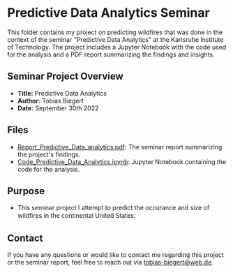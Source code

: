 # Predictive Data Analytics Seminar

This folder contains my project on predicting wildfires that was done in the context of the seminar "Predictive Data Analytics" at the Karlsruhe Institute of Technology. The project includes a Jupyter Notebook with the code used for the analysis and a PDF report summarizing the findings and insights.

## Seminar Project Overview

- **Title:** Predictive Data Analytics
- **Author:** Tobias Biegert
- **Date:** September 30th 2022

## Files

- [Report_Predictive_Data_analytics.pdf](https://github.com/tobiasbiegert/study_projects/blob/main/seminar_predictive_data_analytics/Report_Predictive_Data_Analytics.pdf): The seminar report summarizing the project's findings.
- [Code_Predictive_Data_Analytics.ipynb](https://github.com/tobiasbiegert/study_projects/blob/main/seminar_predictive_data_analytics/Code_Predictive_Data_Analytics.ipynb): Jupyter Notebook containing the code for the analysis.

## Purpose

- This seminar project I attempt to predict the occurance and size of wildﬁres in the continental United States.

## Contact

If you have any questions or would like to contact me regarding this project or the seminar report, feel free to reach out via tobias-biegert@web.de.
